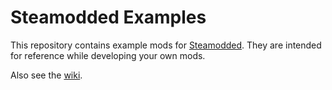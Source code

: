 # Steamodded Examples

This repository contains example mods for [Steamodded](https://github.com/Steamodded/smods). They are intended for reference while developing your own mods.

Also see the [wiki](https://github.com/Steamodded/smods/wiki).
